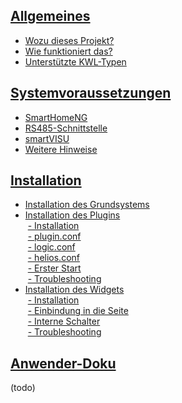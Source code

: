 ## [Allgemeines](https://github.com/Tom-Bom-badil/helios/wiki)
* [Wozu dieses Projekt?](https://github.com/Tom-Bom-badil/helios/wiki#wozu-dieses-projekt)
* [Wie funktioniert das?](https://github.com/Tom-Bom-badil/helios/wiki#wie-funktioniert-das-vereinfacht)
* [Unterstützte KWL-Typen](https://github.com/Tom-Bom-badil/helios/wiki#unterst%C3%BCtzte-kwl-typen)

## [Systemvoraussetzungen](https://github.com/Tom-Bom-badil/helios/wiki/Systemvoraussetzungen)
* [SmartHomeNG](https://github.com/Tom-Bom-badil/helios/wiki/Systemvoraussetzungen#smarthomeng)
* [RS485-Schnittstelle](https://github.com/Tom-Bom-badil/helios/wiki/Systemvoraussetzungen#rs485-schnittstelle)
* [smartVISU](https://github.com/Tom-Bom-badil/helios/wiki/Systemvoraussetzungen#smartvisu)
* [Weitere Hinweise](https://github.com/Tom-Bom-badil/helios/wiki/Systemvoraussetzungen#weitere-hinweise)

## [Installation](https://github.com/Tom-Bom-badil/helios/wiki/Installation)
* [Installation des Grundsystems](https://github.com/Tom-Bom-badil/helios/wiki/Installation#installation-von-shng-rs485-smartvisu)
* [Installation des Plugins](https://github.com/Tom-Bom-badil/helios/wiki/Installation#installation-und-inbetriebnahme-des-plugins-smarthomeng)
<br/>&nbsp;[- Installation](https://github.com/Tom-Bom-badil/helios/wiki/Installation#installation)
<br/>&nbsp;[- plugin.conf](https://github.com/Tom-Bom-badil/helios/wiki/Installation#usrlocalsmarthomeetcpluginconf)
<br/>&nbsp;[- logic.conf](https://github.com/Tom-Bom-badil/helios/wiki/Installation#usrlocalsmarthomeetclogicconf)
<br/>&nbsp;[- helios.conf](https://github.com/Tom-Bom-badil/helios/wiki/Installation#usrlocalsmarthomeitemsheliosconf)
<br/>&nbsp;[- Erster Start](https://github.com/Tom-Bom-badil/helios/wiki/Installation#neustart-und-ablesen-erster-werte)
<br/>&nbsp;[- Troubleshooting](https://github.com/Tom-Bom-badil/helios/wiki/Installation#troubleshooting)
* [Installation des Widgets](https://github.com/Tom-Bom-badil/helios/wiki/Installation#installation-und-inbetriebnahme-des-widgets-smartvisu)
<br/>&nbsp;[- Installation](https://github.com/Tom-Bom-badil/helios/wiki/Installation#installation-1)
<br/>&nbsp;[- Einbindung in die Seite](https://github.com/Tom-Bom-badil/helios/wiki/Installation#einbindung-des-widgets-in-deine-webseite)
<br/>&nbsp;[- Interne Schalter](https://github.com/Tom-Bom-badil/helios/wiki/Installation#interne-schalter)
<br/>&nbsp;[- Troubleshooting](https://github.com/Tom-Bom-badil/helios/wiki/Installation#troubleshooting-1)

## [Anwender-Doku](https://github.com/Tom-Bom-badil/helios/wiki/Anwenderdokumentation)
(todo)
